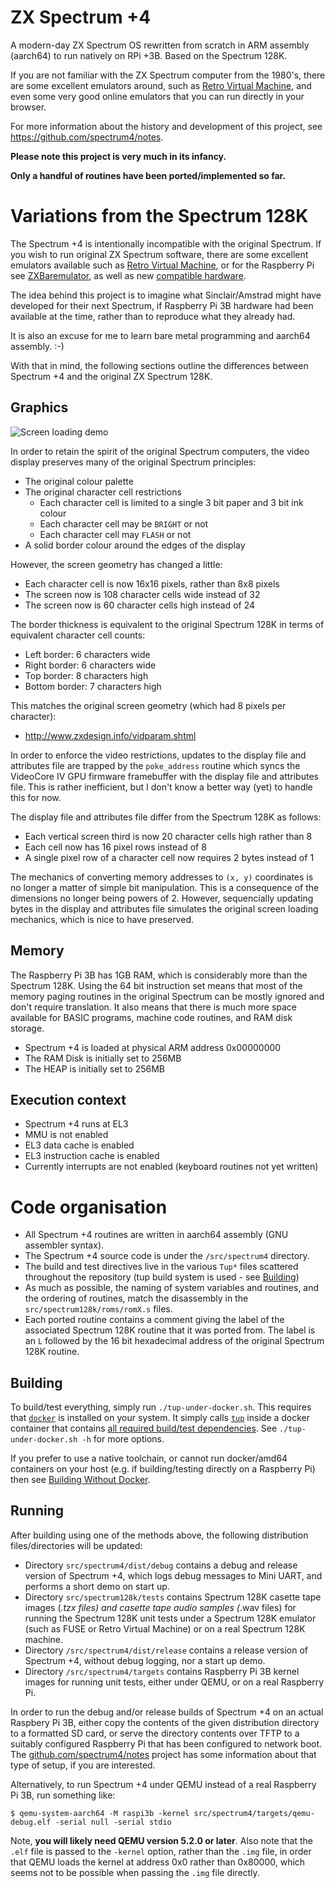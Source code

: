 # ZX Spectrum +4

A modern-day ZX Spectrum OS rewritten from scratch in ARM assembly (aarch64) to
run natively on RPi +3B. Based on the Spectrum 128K.

If you are not familiar with the ZX Spectrum computer from the 1980's, there
are some excellent emulators around, such as [Retro Virtual
Machine](http://www.retrovirtualmachine.org/), and even some very good online
emulators that you can run directly in your browser.

For more information about the history and development of this project, see
https://github.com/spectrum4/notes.

__Please note this project is very much in its infancy.__

__Only a handful of routines have been ported/implemented so far.__

# Variations from the Spectrum 128K

The Spectrum +4 is intentionally incompatible with the original Spectrum. If
you wish to run original ZX Spectrum software, there are some excellent
emulators available such as [Retro Virtual
Machine](https://www.retrovirtualmachine.org/en/), or for the Raspberry Pi see
[ZXBaremulator](http://zxmini.speccy.org/en/index.html), as well as new
[compatible hardware](https://www.specnext.com/shop/).

The idea behind this project is to imagine what Sinclair/Amstrad might have
developed for their next Spectrum, if Raspberry Pi 3B hardware had been
available at the time, rather than to reproduce what they already had.

It is also an excuse for me to learn bare metal programming and aarch64
assembly. :-)

With that in mind, the following sections outline the differences between
Spectrum +4 and the original ZX Spectrum 128K.

## Graphics

![Screen loading demo](animated.gif)

In order to retain the spirit of the original Spectrum computers, the video
display preserves many of the original Spectrum principles:

  * The original colour palette
  * The original character cell restrictions
    * Each character cell is limited to a single 3 bit paper and 3 bit ink
      colour
    * Each character cell may be `BRIGHT` or not
    * Each character cell may `FLASH` or not
  * A solid border colour around the edges of the display

However, the screen geometry has changed a little:

  * Each character cell is now 16x16 pixels, rather than 8x8 pixels
  * The screen now is 108 character cells wide instead of 32
  * The screen now is 60 character cells high instead of 24

The border thickness is equivalent to the original Spectrum 128K in terms of
equivalent character cell counts:

  * Left border: 6 characters wide
  * Right border: 6 characters wide
  * Top border: 8 characters high
  * Bottom border: 7 characters high

This matches the original screen geometry (which had 8 pixels per character):
  * http://www.zxdesign.info/vidparam.shtml

In order to enforce the video restrictions, updates to the display file and
attributes file are trapped by the `poke_address` routine which syncs the
VideoCore IV GPU firmware framebuffer with the display file and attributes
file. This is rather inefficient, but I don't know a better way (yet) to handle
this for now.

The display file and attributes file differ from the Spectrum 128K as follows:

  * Each vertical screen third is now 20 character cells high rather than 8
  * Each cell now has 16 pixel rows instead of 8
  * A single pixel row of a character cell now requires 2 bytes instead of 1

The mechanics of converting memory addresses to `(x, y)` coordinates is no
longer a matter of simple bit manipulation. This is a consequence of the
dimensions no longer being powers of 2. However, sequencially updating bytes in
the display and attributes file simulates the original screen loading
mechanics, which is nice to have preserved.


## Memory

The Raspberry Pi 3B has 1GB RAM, which is considerably more than the Spectrum
128K.  Using the 64 bit instruction set means that most of the memory paging
routines in the original Spectrum can be mostly ignored and don't require
translation. It also means that there is much more space available for BASIC
programs, machine code routines, and RAM disk storage.

* Spectrum +4 is loaded at physical ARM address 0x00000000
* The RAM Disk is initially set to 256MB
* The HEAP is initially set to 256MB


## Execution context

* Spectrum +4 runs at EL3
* MMU is not enabled
* EL3 data cache is enabled
* EL3 instruction cache is enabled
* Currently interrupts are not enabled (keyboard routines not yet written)


# Code organisation

* All Spectrum +4 routines are written in aarch64 assembly (GNU assembler
  syntax).
* The Spectrum +4 source code is under the `/src/spectrum4` directory.
* The build and test directives live in the various `Tup*` files scattered
  throughout the repository (tup build system is used - see
  [Building](#building))
* As much as possible, the naming of system variables and routines, and the
  ordering of routines, match the disassembly in the
  `src/spectrum128k/roms/romX.s` files.
* Each ported routine contains a comment giving the label of the associated
  Spectrum 128K routine that it was ported from. The label is an `L` followed
  by the 16 bit hexadecimal address of the original Spectrum 128K routine.


## Building

To build/test everything, simply run `./tup-under-docker.sh`. This requires
that [`docker`](https://www.docker.com/) is installed on your system. It simply
calls [`tup`](http://gittup.org/tup/index.html) inside a docker container that
contains [all required build/test dependencies](docker/Dockerfile). See
`./tup-under-docker.sh -h` for more options.

If you prefer to use a native toolchain, or cannot run docker/amd64 containers
on your host (e.g. if building/testing directly on a Raspberry Pi) then see
[Building Without Docker](docs/building-without-docker.md).


## Running

After building using one of the methods above, the following distribution
files/directories will be updated:

  * Directory `src/spectrum4/dist/debug` contains a debug and release version of
    Spectrum +4, which logs debug messages to Mini UART, and performs a short
    demo on start up.
  * Directory `src/spectrum128k/tests` contains Spectrum 128K casette tape images
    (*.tzx files) and casette tape audio samples (*.wav files) for running the
    Spectrum 128K unit tests under a Spectrum 128K emulator (such as FUSE or
    Retro Virtual Machine) or on a real Spectrum 128K machine.
  * Directory `/src/spectrum4/dist/release` contains a release version of Spectrum
    +4, without debug logging, nor a start up demo.
  * Directory `/src/spectrum4/targets` contains Raspberry Pi 3B kernel images
    for running unit tests, either under QEMU, or on a real Raspberry Pi.

In order to run the debug and/or release builds of Spectrum +4 on an actual
Raspbery Pi 3B, either copy the contents of the given distribution directory to
a formatted SD card, or serve the directory contents over TFTP to a suitably
configured Raspberry Pi that has been configured to network boot. The
[github.com/spectrum4/notes](https://github.com/spectrum4/notes#5-rpi-3b-bootloading)
project has some information about that type of setup, if you are interested.

Alternatively, to run Spectrum +4 under QEMU instead of a real Raspberry Pi 3B,
run something like:

```
$ qemu-system-aarch64 -M raspi3b -kernel src/spectrum4/targets/qemu-debug.elf -serial null -serial stdio
```

Note, __you will likely need QEMU version 5.2.0 or later__. Also note that the `.elf`
file is passed to the `-kernel` option, rather than the `.img` file, in order that
QEMU loads the kernel at address 0x0 rather than 0x80000, which seems not to be
possible when passing the `.img` file directly.
